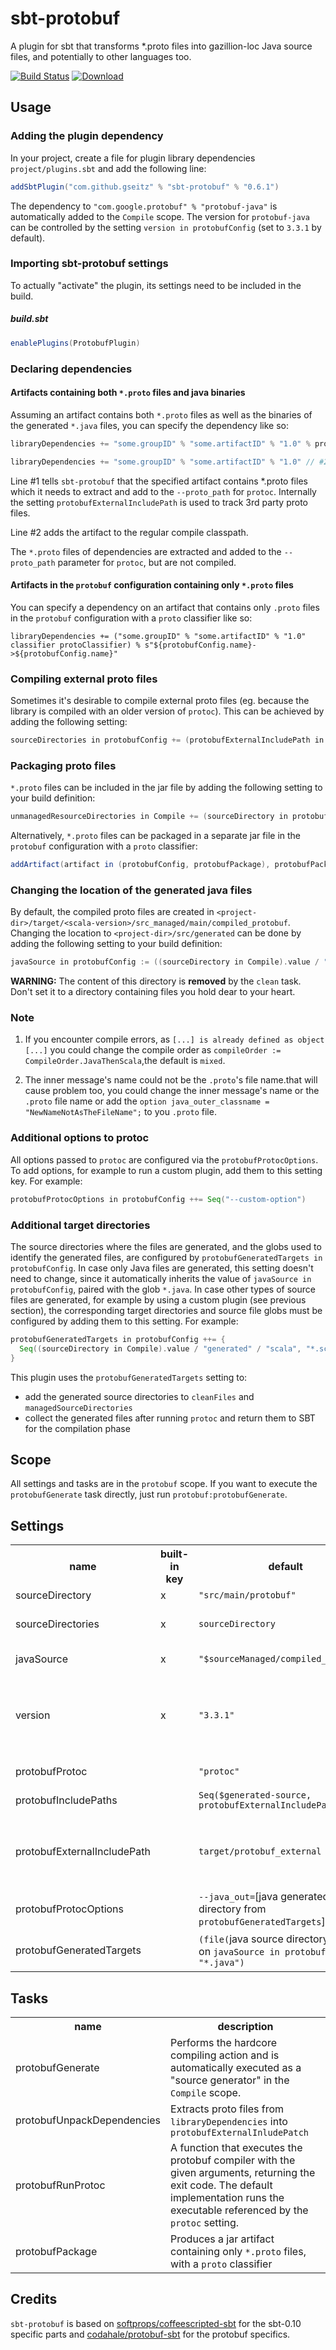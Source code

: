 # sbt-protobuf
A plugin for sbt that transforms *.proto files into gazillion-loc Java source files, and potentially to other languages too.

[![Build Status](https://travis-ci.org/sbt/sbt-protobuf.svg?branch=master)](https://travis-ci.org/sbt/sbt-protobuf)
[ ![Download](https://api.bintray.com/packages/sbt/sbt-plugin-releases/sbt-protobuf/images/download.svg) ](https://bintray.com/sbt/sbt-plugin-releases/sbt-protobuf/_latestVersion)

## Usage

### Adding the plugin dependency
In your project, create a file for plugin library dependencies `project/plugins.sbt` and add the following line:

```scala
addSbtPlugin("com.github.gseitz" % "sbt-protobuf" % "0.6.1")
```

The dependency to `"com.google.protobuf" % "protobuf-java"` is automatically added to the `Compile` scope.
The version for `protobuf-java` can be controlled by the setting `version in protobufConfig` (set to `3.3.1` by default).

### Importing sbt-protobuf settings
To actually "activate" the plugin, its settings need to be included in the build.

##### build.sbt

```scala
enablePlugins(ProtobufPlugin)
```


### Declaring dependencies
#### Artifacts containing both `*.proto` files and java binaries
Assuming an artifact contains both `*.proto` files as well as the binaries of the generated `*.java` files, you can specify the dependency like so:

```scala
libraryDependencies += "some.groupID" % "some.artifactID" % "1.0" % protobufConfig.name // #1

libraryDependencies += "some.groupID" % "some.artifactID" % "1.0" // #2
```

Line #1 tells `sbt-protobuf` that the specified artifact contains *.proto files which it needs to extract and add to the `--proto_path` for `protoc`.
Internally the setting `protobufExternalIncludePath` is used to track 3rd party proto files.

Line #2 adds the artifact to the regular compile classpath.

The `*.proto` files of dependencies are extracted and added to the `--proto_path` parameter for `protoc`, but are not compiled.

#### Artifacts in the `protobuf` configuration containing only `*.proto` files
You can specify a dependency on an artifact that contains only `.proto` files in the `protobuf` configuration with a `proto` classifier like so:
```
libraryDependencies += ("some.groupID" % "some.artifactID" % "1.0" classifier protoClassifier) % s"${protobufConfig.name}->${protobufConfig.name}"
```

### Compiling external proto files
Sometimes it's desirable to compile external proto files (eg. because the library is compiled with an older version of `protoc`).
This can be achieved by adding the following setting:

```scala
sourceDirectories in protobufConfig += (protobufExternalIncludePath in protobufConfig).value
```

### Packaging proto files
`*.proto` files can be included in the jar file by adding the following setting to your build definition:

```scala
unmanagedResourceDirectories in Compile += (sourceDirectory in protobufConfig).value
```

Alternatively, `*.proto` files can be packaged in a separate jar file in the `protobuf` configuration with a `proto` classifier:

```scala
addArtifact(artifact in (protobufConfig, protobufPackage), protobufPackage in protobufConfig)
```

### Changing the location of the generated java files
By default, the compiled proto files are created in `<project-dir>/target/<scala-version>/src_managed/main/compiled_protobuf`. Changing the location to `<project-dir>/src/generated` can be done by adding the following setting to your build definition:

```scala
javaSource in protobufConfig := ((sourceDirectory in Compile).value / "generated")
```

**WARNING:** The content of this directory is **removed** by the `clean` task. Don't set it to a directory containing files you hold dear to your heart.

### Note

1. If you encounter compile errors, as ```[...] is already defined as object [...]``` you could change the compile order
as ```compileOrder := CompileOrder.JavaThenScala```,the default is ```mixed```.

2. The inner message's name could not be the ```.proto```'s file name.that will cause problem too, you could change the inner message's name or the ```.proto``` file name or add the ```option java_outer_classname = "NewNameNotAsTheFileName";``` to you ```.proto``` file.

### Additional options to protoc
All options passed to `protoc` are configured via the `protobufProtocOptions`. To add options, for example to run a custom plugin, add them to this setting key. For example:

```scala
protobufProtocOptions in protobufConfig ++= Seq("--custom-option")
```

### Additional target directories
The source directories where the files are generated, and the globs used to identify the generated files, are configured by `protobufGeneratedTargets in protobufConfig`.
In case only Java files are generated, this setting doesn't need to change, since it automatically inherits the value of `javaSource in protobufConfig`, paired with the glob `*.java`.
In case other types of source files are generated, for example by using a custom plugin (see previous section), the corresponding target directories and source file globs must be configured by adding them to this setting. For example:

```scala
protobufGeneratedTargets in protobufConfig ++= {
  Seq((sourceDirectory in Compile).value / "generated" / "scala", "*.scala")
}
```

This plugin uses the `protobufGeneratedTargets` setting to:
- add the generated source directories to `cleanFiles` and `managedSourceDirectories`
- collect the generated files after running `protoc` and return them to SBT for the compilation phase

## Scope
All settings and tasks are in the `protobuf` scope. If you want to execute the `protobufGenerate` task directly, just run `protobuf:protobufGenerate`.



## Settings

<table>
<tr><th>name</th><th>built-in key</th><th>default</th><th>description</th></tr>
<tr>
    <td>sourceDirectory</td>
    <td>x</td>
    <td><code>"src/main/protobuf"</code></td>
    <td>Path containing <code>*.proto</code> files.</td>
</tr>
<tr>
    <td>sourceDirectories</td>
    <td>x</td>
    <td><code>sourceDirectory</code></td>
    <td>This setting is used to collect all directories containing <code>*.proto</code> files to compile</td>
</tr>
<tr>
    <td>javaSource</td>
    <td>x</td>
    <td><code>"$sourceManaged/compiled_protobuf"</code></td>
    <td>Path for the generated <code>*.java</code> files.</td>
</tr>
<tr>
    <td>version</td>
    <td>x</td>
    <td><code>"3.3.1"</code></td>
    <td>Which version of the protobuf library should be used. A dependency to <code>"com.google.protobuf" % "protobuf-java" % "$version"</code> is automatically added to <code>libraryDependencies</td>
</tr>
<tr>
    <td>protobufProtoc</td>
    <td></td>
    <td><code>"protoc"</code></td>
    <td>The path to the 'protoc' executable.</td>
</tr>
<tr>
    <td>protobufIncludePaths</td>
    <td></td>
    <td><code>Seq($generated-source, protobufExternalIncludePath)</code></td>
    <td>The path for additional <code>*.proto</code> files.</td>
</tr>
<tr>
    <td>protobufExternalIncludePath</td>
    <td></td>
    <td><code>target/protobuf_external</code></td>
    <td>The path to which <code>protobuf:libraryDependencies</code> are extracted and which is used as <code>protobuf:protobufIncludePath</code> for <code>protoc</code></td>
</tr>
<tr>
    <td>protobufProtocOptions</td>
    <td></td>
    <td><code>--java_out=</code>[java generated source directory from <code>protobufGeneratedTargets</code>]</td>
    <td>the list of options passed to the <code>protoc</code> binary</td>
</tr>
<tr>
    <td>protobufGeneratedTargets</td>
    <td></td>
    <td><code>(file(</code>java source directory based on <code>javaSource in protobufConfig</code>), <code>"*.java")</code></td>
    <td>the list of target directories and source file globs for the generated files</td>
</tr>
</table>

## Tasks

<table>
<tr>
  <th>name</th>
  <th>description</th>
</tr>
<tr>
  <td>protobufGenerate</td>
  <td>Performs the hardcore compiling action and is automatically executed as a "source generator" in the <code>Compile</code> scope.</td>
</tr>
<tr>
  <td>protobufUnpackDependencies</td>
  <td>Extracts proto files from <code>libraryDependencies</code> into <code>protobufExternalInludePatch</code></td>
</tr>
<tr>
  <td>protobufRunProtoc</td>
  <td>A function that executes the protobuf compiler with the given arguments,
    returning the exit code. The default implementation runs the executable referenced by the <code>protoc</code> setting.</td>
</tr>
<tr>
  <td>protobufPackage</td>
  <td>Produces a jar artifact containing only <code>*.proto</code> files, with a <code>proto</code> classifier</td>
</tr>

</table>

## Credits
`sbt-protobuf` is based on [softprops/coffeescripted-sbt](https://github.com/softprops/coffeescripted-sbt) for the sbt-0.10 specific parts and [codahale/protobuf-sbt](https://github.com/codahale/protobuf-sbt) for the protobuf specifics.
